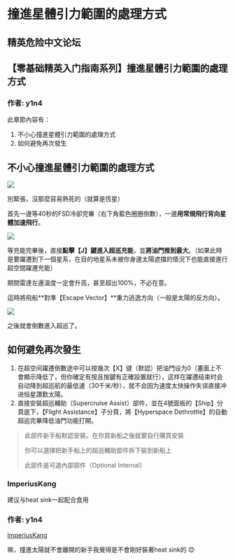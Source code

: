 # 撞進星體引力範圍的處理方式

## 精英危险中文论坛

## 【零基础精英入门指南系列】撞進星體引力範圍的處理方式

### 作者: y1n4

此章節內容有：

1. 不小心撞進星體引力範圍的處理方式
2. 如何避免再次發生

## 不小心撞進星體引力範圍的處理方式

![](https://qiniu.elitedanger.cn/assets/files/2021-04-13/1618330670-722221-tooclose01.jpeg)

別緊張，沒那麼容易熱死的（就算是恆星）

首先一邊等40秒的FSD冷卻完畢（右下角藍色圈圈倒數），一邊**用常規飛行背向星體加速飛行**。

![](https://qiniu.elitedanger.cn/assets/files/2021-04-13/1618330793-879136-tooclose02.jpeg)

等充能完畢後，直接**點擊【J】鍵進入超巡充能**，並**將油門推到最大**。（如果此時是要躍遷到下一個星系，在目的地星系未被你身邊太陽遮擋的情況下也能直接進行超空間躍遷充能）

期間雷達左邊溫度一定會升高，甚至超出100%，不必在意。

這時將飛船**對準【Escape Vector】**重力逃逸方向（一般是太陽的反方向）。

![](https://qiniu.elitedanger.cn/assets/files/2021-04-13/1618331105-121089-tooclose03.jpeg)

之後就會倒數進入超巡了。

## 如何避免再次發生

1. 在超空间躍遷倒數途中可以按幾次【X】键（默認）把油門设为0（畫面上不會顯示降低了，但你確定有按且按鍵有正確設置就行），这样在躍遷结束时会自动降到超巡航的最低速（30千米/秒），就不会因为速度太快操作失误直接冲进恒星讚歎太陽。
2. 直接安裝超巡輔助（Supercruise Assist）部件，並在4號面板的【Ship】分頁底下，【Flight Assistance】子分頁，將【Hyperspace Dethrottle】的自動超巡完畢降低油門功能打開。

> 此部件新手船默認安裝。在你買新船之後就要自行購買安裝
>
> 你可以選擇把新手船上的超巡輔助部件拆下裝到新船上
>
> 此部件是可選內部部件（Optional Internal）

### ImperiusKang

建议与heat sink一起配合食用

### 作者: y1n4

[ImperiusKang](https://forum.elitedanger.cn/d/731/2)

嘛，撞進太陽就不會離開的新手我覺得是不會剛好裝著heat sink的 😊


